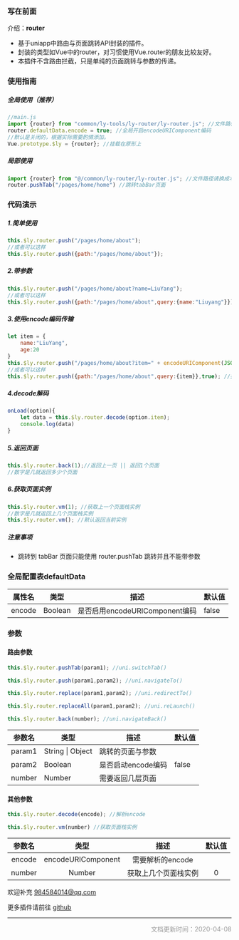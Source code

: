 ### 写在前面

介绍：**router**

- 基于uniapp中路由与页面跳转API封装的插件。
- 封装的类型如Vue中的router，对习惯使用Vue.router的朋友比较友好。
- 本插件不含路由拦截，只是单纯的页面跳转与参数的传递。



### 使用指南

##### 全局使用（推荐）

```js
//main.js
import {router} from "common/ly-tools/ly-router/ly-router.js"; //文件路径请换成本地路径
router.defaultData.encode = true; //全局开启encodeURIComponent编码
//默认是关闭的，根据实际需要酌情添加。
Vue.prototype.$ly = {router}; //挂载在原形上
```

##### 局部使用

```js
import {router} from "@/common/ly-router/ly-router.js"; //文件路径请换成本地路径
router.pushTab("/pages/home/home") //跳转tabBar页面
```



### 代码演示

##### 1.简单使用

```js
this.$ly.router.push("/pages/home/about");
//或者可以这样
this.$ly.router.push({path:"/pages/home/about"});
```

##### 2.带参数

```js
this.$ly.router.push("/pages/home/about?name=LiuYang");
//或者可以这样
this.$ly.router.push({path:"/pages/home/about",query:{name:"Liuyang"}});
```

##### 3.使用encode编码传输

```js
let item = {
    name:"LiuYang",
    age:20
}
this.$ly.router.push("/pages/home/about?item=" + encodeURIComponent(JSON.stringify(item)));
//或者可以这样
this.$ly.router.push({path:"/pages/home/about",query:{item}},true); //推荐这种方式
```

##### 4.decode解码

```js
onLoad(option){
    let data = this.$ly.router.decode(option.item);
    console.log(data)
}
```

##### 5.返回页面

```js
this.$ly.router.back(1);//返回上一页 || 返回1个页面 
//数字是几就返回多少个页面
```

##### 6.获取页面实例

```js
this.$ly.router.vm(1); //获取上一个页面栈实例
//数字是几就返回上几个页面栈实例
this.$ly.router.vm(); //默认返回当前实例
```



##### 注意事项

- 跳转到 tabBar 页面只能使用 router.pushTab 跳转并且不能带参数

  

### 全局配置表defaultData

| 属性名 | 类型    | 描述                           | 默认值 |
| ------ | ------- | ------------------------------ | ------ |
| encode | Boolean | 是否启用encodeURIComponent编码 | false  |



### 参数

#### 路由参数

```js
this.$ly.router.pushTab(param1); //uni.switchTab()

this.$ly.router.push(param1,param2); //uni.navigateTo()

this.$ly.router.replace(param1,param2); //uni.redirectTo()

this.$ly.router.replaceAll(param1,param2); //uni.reLaunch()

this.$ly.router.back(number); //uni.navigateBack()
```

| 参数名 | 类型             | 描述               | 默认值 |
| ------ | ---------------- | ------------------ | ------ |
| param1 | String \| Object | 跳转的页面与参数   |        |
| param2 | Boolean          | 是否启动encode编码 | false  |
| number | Number           | 需要返回几层页面   |        |

#### 其他参数

```js
this.$ly.router.decode(encode); //解析encode

this.$ly.router.vm(number) //获取页面栈实例
```
| 参数名 |        类型        |         描述         | 默认值 |
| :----: | :----------------: | :------------------: | :----: |
| encode | encodeURIComponent |   需要解析的encode   |        |
| number |       Number       | 获取上几个页面栈实例 |   0    |







欢迎补充  984584014@qq.com 

更多插件请前往 [github](https://github.com/web-liuyang/uni-app-tools)

------

<p style="text-align:right;font-size:14px;color:#999999;">文档更新时间：2020-04-08</p>